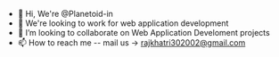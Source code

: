 - 👋 Hi, We're @Planetoid-in
- 👀 We're looking to work for web application development 
- 💞️ I’m looking to collaborate on Web Application Develoment projects
- 📫 How to reach me -- mail us -> rajkhatri302002@gmail.com

<!---
Planetoid-in/Planetoid-in is a ✨ special ✨ repository because its `README.md` (this file) appears on your GitHub profile.
You can click the Preview link to take a look at your changes.
--->
